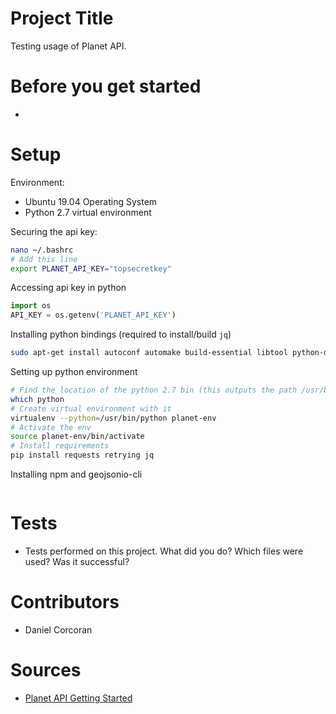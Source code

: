 # Project Title
Testing usage of Planet API.

# Before you get started
- 

# Setup

Environment:
- Ubuntu 19.04 Operating System
- Python 2.7 virtual environment

Securing the api key:
```sh
nano ~/.bashrc
# Add this line
export PLANET_API_KEY="topsecretkey"
```

Accessing api key in python
```python
import os
API_KEY = os.getenv('PLANET_API_KEY')
```

Installing python bindings (required to install/build `jq`)
```sh
sudo apt-get install autoconf automake build-essential libtool python-dev
```

Setting up python environment
```sh
# Find the location of the python 2.7 bin (this outputs the path /usr/bin/python for me)
which python
# Create virtual environment with it
virtualenv --python=/usr/bin/python planet-env
# Activate the env
source planet-env/bin/activate
# Install requirements
pip install requests retrying jq
```

Installing npm and geojsonio-cli
```sh

```


# Tests
- Tests performed on this project. What did you do? Which files were used? Was it successful?

# Contributors
- Daniel Corcoran

# Sources
- [Planet API Getting Started](https://developers.planet.com/docs/quickstart/getting-started/)